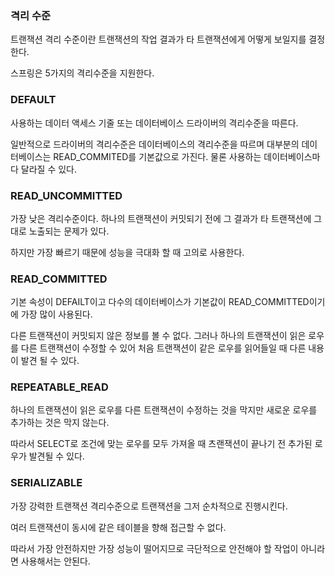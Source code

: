 ### 격리 수준

트랜잭션 격리 수준이란 트랜잭션의 작업 결과가 타 트랜잭션에게 어떻게 보일지를 결정한다.

스프링은 5가지의 격리수준을 지원한다.

### DEFAULT

사용하는 데이터 액세스 기줄 또는 데이터베이스 드라이버의 격리수준을 따른다.

일반적으로 드라이버의 격리수준은 데이터베이스의 격리수준을 따르며 대부분의 데이터베이스는 READ_COMMITED를 기본값으로 가진다. 물론 사용하는 데이터베이스마다 달라질 수 있다.

### READ_UNCOMMITTED

가장 낮은 격리수준이다. 하나의 트랜잭션이 커밋되기 전에 그 결과가 타 트랜잭션에 그대로 노출되는 문제가 있다.

하지만 가장 빠르기 때문에 성능을 극대화 할 때 고의로 사용한다.

### READ_COMMITTED

기본 속성이 DEFAILT이고 다수의 데이터베이스가 기본값이 READ_COMMITTED이기에 가장 많이 사용된다.

다른 트랜잭션이 커밋되지 않은 정보를 볼 수 없다. 그러나 하나의 트랜잭션이 읽은 로우를 다른 트랜잭션이 수정할 수 있어 처음 트랜잭션이 같은 로우를 읽어들일 때 다른 내용이 발견 될 수 있다.

### REPEATABLE_READ

하나의 트랜잭션이 읽은 로우를 다른 트랜잭션이 수정하는 것을 막지만 새로운 로우를 추가하는 것은 막지 않는다.

따라서 SELECT로 조건에 맞는 로우를 모두 가져올 때 츠랜잭션이 끝나기 전 추가된 로우가 발견될 수 있다.

### SERIALIZABLE

가장 강력한 트랜잭션 격리수준으로 트랜잭션을 그저 순차적으로 진행시킨다.

여러 트랜잭션이 동시에 같은 테이블을 향해 접근할 수 없다.

따라서 가장 안전하지만 가장 성능이 떨어지므로 극단적으로 안전해야 할 작업이 아니라면 사용해서는 안된다.
